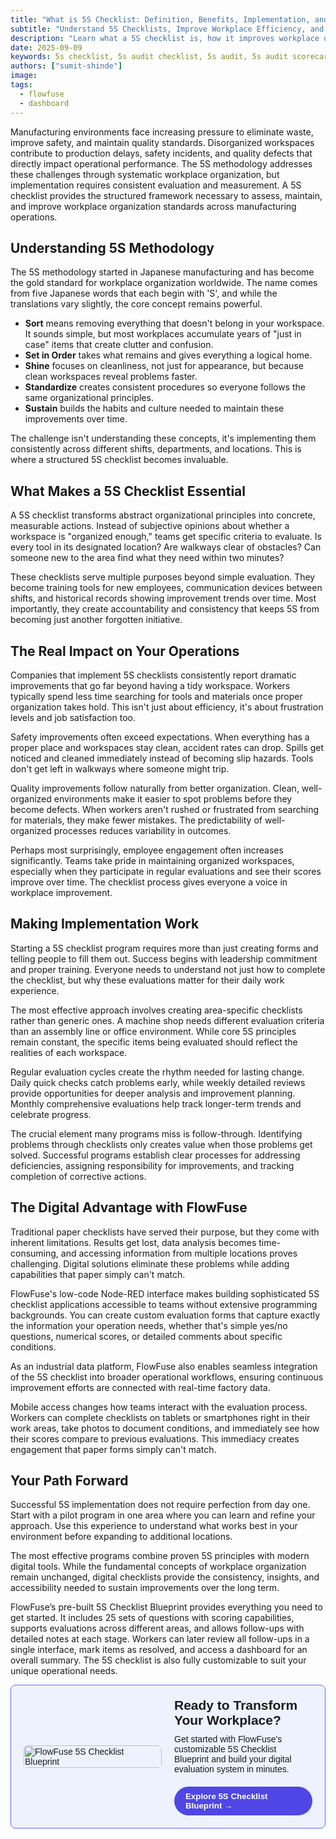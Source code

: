 ```yaml
---
title: "What is 5S Checklist: Definition, Benefits, Implementation, and Template"
subtitle: "Understand 5S Checklists, Improve Workplace Efficiency, and Start with a Ready-to-Use FlowFuse Template"
description: "Learn what a 5S checklist is, how it improves workplace organization, and how to implement it easily with FlowFuse, plus get a ready-to-use template."
date: 2025-09-09
keywords: 5s checklist, 5s audit checklist, 5s audit, 5s audit scorecard, 5s checklist template, check list 5s, manufacturing 5s checklist, 5s audit template, 5s cleaning checklist, 5s audit form, 5s audit sheet, 5s daily checklist, daily 5s checklist for manufacturing excel, 5s audit checklist for manufacturing
authors: ["sumit-shinde"]
image:
tags:
  - flowfuse
  - dashboard
---
```


Manufacturing environments face increasing pressure to eliminate waste, improve safety, and maintain quality standards. Disorganized workspaces contribute to production delays, safety incidents, and quality defects that directly impact operational performance. The 5S methodology addresses these challenges through systematic workplace organization, but implementation requires consistent evaluation and measurement. A 5S checklist provides the structured framework necessary to assess, maintain, and improve workplace organization standards across manufacturing operations.

<!--more-->

## Understanding 5S Methodology

The 5S methodology started in Japanese manufacturing and has become the gold standard for workplace organization worldwide. The name comes from five Japanese words that each begin with 'S', and while the translations vary slightly, the core concept remains powerful.

- **Sort** means removing everything that doesn't belong in your workspace. It sounds simple, but most workplaces accumulate years of "just in case" items that create clutter and confusion.
- **Set in Order** takes what remains and gives everything a logical home.
- **Shine** focuses on cleanliness, not just for appearance, but because clean workspaces reveal problems faster.
- **Standardize** creates consistent procedures so everyone follows the same organizational principles.
- **Sustain** builds the habits and culture needed to maintain these improvements over time.

The challenge isn't understanding these concepts, it's implementing them consistently across different shifts, departments, and locations. This is where a structured 5S checklist becomes invaluable.

## What Makes a 5S Checklist Essential

A 5S checklist transforms abstract organizational principles into concrete, measurable actions. Instead of subjective opinions about whether a workspace is "organized enough," teams get specific criteria to evaluate. Is every tool in its designated location? Are walkways clear of obstacles? Can someone new to the area find what they need within two minutes?

These checklists serve multiple purposes beyond simple evaluation. They become training tools for new employees, communication devices between shifts, and historical records showing improvement trends over time. Most importantly, they create accountability and consistency that keeps 5S from becoming just another forgotten initiative.

## The Real Impact on Your Operations

Companies that implement 5S checklists consistently report dramatic improvements that go far beyond having a tidy workspace. Workers typically spend less time searching for tools and materials once proper organization takes hold. This isn't just about efficiency, it's about frustration levels and job satisfaction too.

Safety improvements often exceed expectations. When everything has a proper place and workspaces stay clean, accident rates can drop. Spills get noticed and cleaned immediately instead of becoming slip hazards. Tools don't get left in walkways where someone might trip.

Quality improvements follow naturally from better organization. Clean, well-organized environments make it easier to spot problems before they become defects. When workers aren't rushed or frustrated from searching for materials, they make fewer mistakes. The predictability of well-organized processes reduces variability in outcomes.

Perhaps most surprisingly, employee engagement often increases significantly. Teams take pride in maintaining organized workspaces, especially when they participate in regular evaluations and see their scores improve over time. The checklist process gives everyone a voice in workplace improvement.

## Making Implementation Work

Starting a 5S checklist program requires more than just creating forms and telling people to fill them out. Success begins with leadership commitment and proper training. Everyone needs to understand not just how to complete the checklist, but why these evaluations matter for their daily work experience.

The most effective approach involves creating area-specific checklists rather than generic ones. A machine shop needs different evaluation criteria than an assembly line or office environment. While core 5S principles remain constant, the specific items being evaluated should reflect the realities of each workspace.

Regular evaluation cycles create the rhythm needed for lasting change. Daily quick checks catch problems early, while weekly detailed reviews provide opportunities for deeper analysis and improvement planning. Monthly comprehensive evaluations help track longer-term trends and celebrate progress.

The crucial element many programs miss is follow-through. Identifying problems through checklists only creates value when those problems get solved. Successful programs establish clear processes for addressing deficiencies, assigning responsibility for improvements, and tracking completion of corrective actions.

## The Digital Advantage with FlowFuse

Traditional paper checklists have served their purpose, but they come with inherent limitations. Results get lost, data analysis becomes time-consuming, and accessing information from multiple locations proves challenging. Digital solutions eliminate these problems while adding capabilities that paper simply can't match.

FlowFuse's low-code Node-RED interface makes building sophisticated 5S checklist applications accessible to teams without extensive programming backgrounds. You can create custom evaluation forms that capture exactly the information your operation needs, whether that's simple yes/no questions, numerical scores, or detailed comments about specific conditions. 

As an industrial data platform, FlowFuse also enables seamless integration of the 5S checklist into broader operational workflows, ensuring continuous improvement efforts are connected with real-time factory data.

Mobile access changes how teams interact with the evaluation process. Workers can complete checklists on tablets or smartphones right in their work areas, take photos to document conditions, and immediately see how their scores compare to previous evaluations. This immediacy creates engagement that paper forms simply can't match.

## Your Path Forward

Successful 5S implementation does not require perfection from day one. Start with a pilot program in one area where you can learn and refine your approach. Use this experience to understand what works best in your environment before expanding to additional locations.

The most effective programs combine proven 5S principles with modern digital tools. While the fundamental concepts of workplace organization remain unchanged, digital checklists provide the consistency, insights, and accessibility needed to sustain improvements over the long term.

FlowFuse’s pre-built 5S Checklist Blueprint provides everything you need to get started. It includes 25 sets of questions with scoring capabilities, supports evaluations across different areas, and allows follow-ups with detailed notes at each stage. Workers can later review all follow-ups in a single interface, mark items as resolved, and access a dashboard for an overall summary. The 5S checklist is also fully customizable to suit your unique operational needs.

<div class="cta-card" style="display: flex; align-items: center; gap: 20px; background-color: #EEF2FF; padding: 20px; border-radius: 8px; font-family: sans-serif; border: 1px solid #6366F1;">
    <!-- Left side image -->
    <div style="flex: 1;">
        <img src="https://flowfuse.com/img/5s-checklist-eYy2xo4REM-650.avif" alt="FlowFuse 5S Checklist Blueprint" style="width: 100%; height: auto; border-radius: 6px;">
    </div>
    <div style="flex: 1;">
        <h3 style="font-size: 1.5em; margin: 0 0 10px;">Ready to Transform Your Workplace?</h3>
        <p style="font-size: 1em; margin: 0 0 20px;">Get started with FlowFuse's customizable 5S Checklist Blueprint and build your digital evaluation system in minutes.</p>
        <a href="https://flowfuse.com/blueprints/manufacturing/5s-checklist/" class="cta-button" style="display: inline-block; background-color:#4f46e5; color: #ffffff; padding: 8px 18px; text-decoration: none; border-radius: 9999px; font-weight: bold; font-size: 0.95em; transition: background-color 0.3s ease;">Explore 5S Checklist Blueprint →</a>
    </div>
</div>
